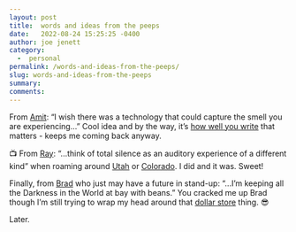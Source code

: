 ```yaml
---
layout: post
title:  words and ideas from the peeps
date:   2022-08-24 15:25:25 -0400
author: joe jenett
category:
  -  personal
permalink: /words-and-ideas-from-the-peeps/
slug: words-and-ideas-from-the-peeps
summary:
comments: 
---
```

<p>From <a  href="https://www.amitgawande.com/2022/08/18/i-wish-there.html">Amit</a>:  “I wish there was a technology that could capture the smell you are experiencing...” Cool idea and by the way, it’s <a href="https://www.amitgawande.com/2022/08/03/not-a-natural.html">how well you write</a> that matters - keeps me coming back anyway. </p>
<p>📺 From <a href="https://alongtheray.com/">Ray</a>: “...think of total silence as an auditory experience of a different kind” when roaming around <a href="https://alongtheray.com/%F0%9F%93%BA-wander-tube-needles-overlook-moab-utah"> Utah</a> or <a href="https://alongtheray.com/wander-%F0%9F%93%BA-tube-montville-nature-loop-trail-mosca-co">Colorado</a>. I did and it was. Sweet!</p>
<p>Finally, from <a href="https://ramblinggit.com/2022/08/16/im-ordering-microwaveable.html">Brad</a> who just may have a future in stand-up: “...I’m keeping all the Darkness in the World at bay with beans.” You cracked me up Brad though I’m still trying to wrap my head around that <a title="Brad Enslen" href="https://ramblinggit.com/2022/08/19/heres-the-deal.html">dollar store</a> thing. 😎</p>
Later.

<a href="https://brid.gy/publish/twitter"></a>
<data class="p-bridgy-omit-link" value="false"></data>